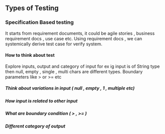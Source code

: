 ## Types of Testing

### Specification Based testing
It starts from requirement documents, it could be agile stories , business requirement docs , use case etc.
Using requirement docs , we can systemically derive test case for verify system.

#### How to think about test
Explore inputs, output and category of input for ex ig input is of String type then null, empty , single , multi chars are different types.
Boundary parameters like > or >= etc
##### Think about variations in input ( null , empty , 1 , multiple etc)
##### How input is related to other input
##### What are boundary condition ( > , >= )
##### Different category of output 

